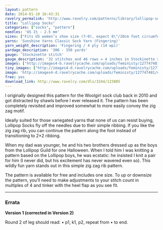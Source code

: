 ```yaml
---
layout: pattern
date: 2014-01-10 16:43:31
ravelry_permalink: 'http://www.ravelry.com/patterns/library/lollipop-socks'
title: "Lollipop Socks"
categories: ["socks", "pattern"]
needles: 'US 1½ - 2.5 mm'
sizes: ["Fits US women’s shoe size (7–9), expect 8\"/20cm foot circumference"]
yarns: 'Sunshine Yarns Classic Sock Yarn (Fingering)'
yarn_weight_description: 'Fingering / 4 ply (14 wpi)'
yardage_description: '300 - 350 yards'
gauge: 'Stockinette stitch'
gauge_description: '32 stitches and 46 rows = 4 inches in Stockinette stitch'
images: ["http://images4-b.ravelrycache.com/uploads/feministy/127747481/d7c6827_medium.jpg", "http://images4-b.ravelrycache.com/uploads/feministy/127747447/d7c6812_medium.jpg", "http://images4-b.ravelrycache.com/uploads/feministy/127747513/d7c6830_medium.jpg"]
tiny_images: ["http://images4-d.ravelrycache.com/uploads/feministy/127747481/d7c6827_square.jpg", "http://images4-b.ravelrycache.com/uploads/feministy/127747447/d7c6812_square.jpg", "http://images4-b.ravelrycache.com/uploads/feministy/127747513/d7c6830_square.jpg"]
image: 'http://images4-d.ravelrycache.com/uploads/feministy/127747481/d7c6827_square.jpg'
free: yes
download_link: http://www.ravelry.com/dls/3244/123805
---
```

<p>I originally designed this pattern for the Woolgirl sock club back in 2010 and got distracted by shawls before I ever released it. The pattern has been completely revisited and improved somewhat to more easily convey the zig zag motif.</p>

<p>Ideally suited for those variegated yarns that none of us can resist buying, Lollipop Socks fly off the needles due to their simple ribbing. If you like the zig zag rib, you can continue the pattern along the foot instead of transitioning to 2×2 ribbing.</p>

<p>When my dad was younger, he and his two brothers dressed up as the boys from the Lollipop Guild for one Halloween. When I told him I was knitting a pattern based on the Lollipop boys, he was ecstatic: he insisted I knit a pair for him (I never did, but his excitement has never wavered even so). This wildly fun yarn stands out in this simple zig zag rib pattern.</p>

<p>The pattern is available for free and includes one size. To up or downsize the pattern, you’ll need to make adjustments to your stitch count in multiples of 4 and tinker with the heel flap as you see fit.</p>
<hr />
<h3 id='errata'>Errata</h3>

<p><strong>Version 1 (corrected in Version 2)</strong></p>

<p>Round 2 of leg should read: • p1, k1, p2, repeat from • to end.</p>